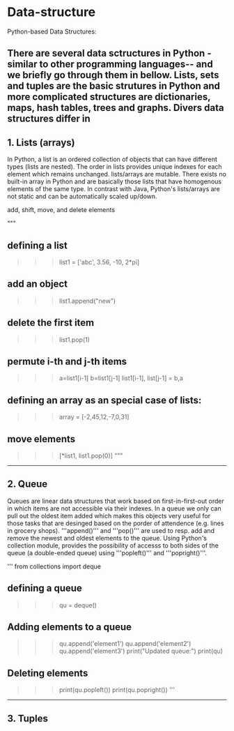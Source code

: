 # Data-structure
Python-based Data Structures:

There are several data sctructures in Python -similar to other programming languages-- and we briefly go through them in bellow.
Lists, sets and tuples are the basic strutures in Python and more complicated structures are dictionaries, maps, hash tables, trees and graphs. Divers data structures differ in 
-----
## 1. Lists (arrays)

In Python, a list is an ordered collection of objects that can have different types (lists are nested). The order in lists provides unique indexes for each element which remains unchanged. lists/arrays are mutable. There exists no built-in array in Python and are basically those lists that have homogenous elements of the same type. In contrast with Java, Python's lists/arrays are not static and can be automatically scaled up/down.

add, shift, move, and delete elements

"""
## defining a list
>>> list1 = ['abc', 3.56, -10, 2*pi]

## add an object
>>> list1.append("new")
>>> 
## delete the first item
>>> list1.pop(1)

## permute i-th and j-th items
>>> a=list1[i-1]
>>> b=list1[j-1]
>>> list1[i-1], list[j-1] = b,a

## defining an array as an special case of lists:
>>> array = [-2,45,12,-7,0,31]

## move elements
>>> [*list1, list1.pop(0)]
"""

-----
## 2. Queue
Queues are linear data structures that work based on first-in-first-out order in which items are not accessible via their indexes. In a queue we only can pull out the oldest item added which makes this objects very useful for those tasks that are desinged based on the porder of attendence (e.g. lines in grocery shops). '''append()''' and '''pop()''' are used to resp. add and remove the newest and oldest elements to the queue. Using Python's collection module, provides the possibility of accesss to both sides of the queue (a double-ended queue) using '''popleft()''' and '''popright()'''.

'''
from collections import deque
## defining a queue
>>> qu = deque()
>>> 
## Adding elements to a queue
>>> qu.append('element1')
>>> qu.append('element2')
>>> qu.append('element3')
>>> print("Updated queue:")
>>> print(qu)

## Deleting elements 
>>> print(qu.popleft())
>>> print(qu.popright())
'''

-----
## 3. Tuples 
